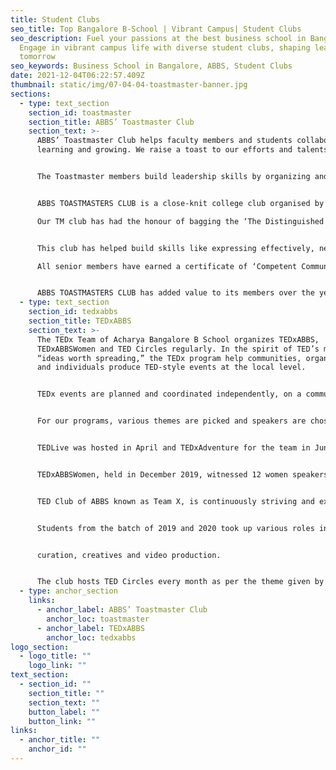 ```yaml
---
title: Student Clubs
seo_title: Top Bangalore B-School | Vibrant Campus| Student Clubs
seo_description: Fuel your passions at the best business school in Bangalore.
  Engage in vibrant campus life with diverse student clubs, shaping leaders of
  tomorrow
seo_keywords: Business School in Bangalore, ABBS, Student Clubs
date: 2021-12-04T06:22:57.409Z
thumbnail: static/img/07-04-04-toastmaster-banner.jpg
sections:
  - type: text_section
    section_id: toastmaster
    section_title: ABBS’ Toastmaster Club
    section_text: >-
      ABBS’ Toastmaster Club helps faculty members and students collaborate on
      learning and growing. We raise a toast to our efforts and talents.


      The Toastmaster members build leadership skills by organizing and conducting meetings. Club leadership roles and leadership development programs also offer opportunities to learn and practice for the careers students want to build for themselves. Just as the Toastmasters’ learn to speak simply by speaking, they learn leadership by leading.


      ABBS TOASTMASTERS CLUB is a close-knit college club organised by the students of ABBS. It is a supportive and enthusiastic environment where students help each other grow and learn skills beyond communication and leadership. The Toastmasters program specifically targets critical thinking, giving feedback, time management, planning and implementation, organization and delegation, facilitation, mentoring, motivation, and team-building.

      Our TM club has had the honour of bagging the ‘The Distinguished Club’ status for the year 2020-21. Our 100th TM meeting was attended by distinguished guests from various Toastmaster clubs across India.


      This club has helped build skills like expressing effectively, networking, developing confidence and honing leadership abilities which has resulted in impressive placements and exciting careers. 

      All senior members have earned a certificate of ‘Competent Communicator’ which is highly valued in the corporate sector. 


      ABBS TOASTMASTERS CLUB has added value to its members over the years and hopes to continue to do so.
  - type: text_section
    section_id: tedxabbs
    section_title: TEDxABBS
    section_text: >-
      The TEDx Team of Acharya Bangalore B School organizes TEDxABBS,
      TEDxABBSWomen and TED Circles regularly. In the spirit of TED’s mission,
      “ideas worth spreading,” the TEDx program help communities, organizations
      and individuals produce TED-style events at the local level.


      TEDx events are planned and coordinated independently, on a community-by-community basis, under a free license from TED.


      For our programs, various themes are picked and speakers are chosen for the event. On the 5th of January 2019, TEDxABBS held ‘Reflect’ with 9 talks/ideas about agriculture, sports, art, culture, global issues, mind power, motivation and music.


      TEDLive was hosted in April and TEDxAdventure for the team in June 2019, where team members went trekking to Kumaraparvatha.


      TEDxABBSWomen, held in December 2019, witnessed 12 women speakers discussing topics relating to UN SDG #5 – gender equality, mental issues, fitness, sex, death, and charitable giving. Other discourses on expanding and evolving identities, travel, womanhood, sustainability, invention, recycling and reviving were talked over.


      TED Club of ABBS known as Team X, is continuously striving and excelling in spreading ideas aligning with the global TED platform. The team has around 20 members volunteering for the TEDxABBS Club, including alumni that are an integral part of the TEDxABBS Club.


      Students from the batch of 2019 and 2020 took up various roles in screening ideas/speakers,


      curation, creatives and video production.


      The club hosts TED Circles every month as per the theme given by TED.
  - type: anchor_section
    links:
      - anchor_label: ABBS’ Toastmaster Club
        anchor_loc: toastmaster
      - anchor_label: TEDxABBS
        anchor_loc: tedxabbs
logo_section:
  - logo_title: ""
    logo_link: ""
text_section:
  - section_id: ""
    section_title: ""
    section_text: ""
    button_label: ""
    button_link: ""
links:
  - anchor_title: ""
    anchor_id: ""
---
```

